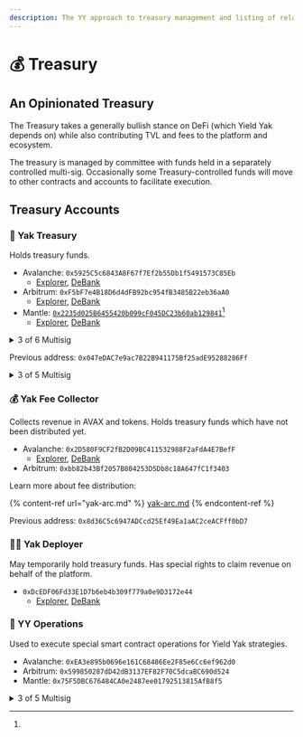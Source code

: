 ```yaml
---
description: The YY approach to treasury management and listing of related accounts.
---
```


# 💰 Treasury

## An Opinionated Treasury

The Treasury takes a generally bullish stance on DeFi (which Yield Yak depends on) while also contributing TVL and fees to the platform and ecosystem.

The treasury is managed by committee with funds held in a separately controlled multi-sig. Occasionally some Treasury-controlled funds will move to other contracts and accounts to facilitate execution.&#x20;

## Treasury Accounts

### 🏦 Yak Treasury

Holds treasury funds.&#x20;

* Avalanche: `0x5925C5c6843A8F67f7Ef2b55Db1f5491573C85Eb`
  * [Explorer](https://snowtrace.io/address/0x5925C5c6843A8F67f7Ef2b55Db1f5491573C85Eb), [DeBank](https://debank.com/profile/0x5925c5c6843a8f67f7ef2b55db1f5491573c85eb)
* Arbitrum: `0xF5bF7e4B18D6d4dFB92bc954fB3485B22eb36aA0`
  * [Explorer](https://arbiscan.io/address/0xf5bf7e4b18d6d4dfb92bc954fb3485b22eb36aa0), [DeBank](https://debank.com/profile/0xf5bf7e4b18d6d4dfb92bc954fb3485b22eb36aa0)
* Mantle: [`0x2235d025B6455420b099cF045DC23b60ab129841`](#user-content-fn-1)[^1]
  * [Explorer](https://mantlescan.xyz/address/0x2235d025b6455420b099cf045dc23b60ab129841), [DeBank](https://debank.com/profile/0x2235d025b6455420b099cf045dc23b60ab129841)

<details>

<summary>3 of 6 Multisig</summary>

* **Ravageur77**, Core
* **Angus**, Core
* **Eric Sulli**, Treasury
* **MauroG**, Treasury
* **harry.avax**, Treasury
* **Deployer**

</details>

Previous address: `0x047eDAC7e9ac7B22B941175Bf25adE95288286Ff`

<details>

<summary>3 of 5 Multisig</summary>

* **Yak Man**, Core
* **Snow Yak**, Core
* **Mark**, Community (Avalaunch)
* **Sarp**, Community (Markr)
* **0xmuloc**, Community (Trader Joe)

</details>

### 💰 Yak Fee Collector

Collects revenue in AVAX and tokens. Holds treasury funds which have not been distributed yet.

* Avalanche: `0x2D580F9CF2fB2D09BC411532988F2aFdA4E7BefF`
  * [Explorer](https://snowtrace.io/address/0x2D580F9CF2fB2D09BC411532988F2aFdA4E7BefF/transactions), [DeBank](https://debank.com/profile/0x2D580F9CF2fB2D09BC411532988F2aFdA4E7BefF?chain=avax)
* Arbitrum: `0xbb82b43Bf2057B804253D5Db8c18A647fC1f3403`

Learn more about fee distribution:

{% content-ref url="yak-arc.md" %}
[yak-arc.md](yak-arc.md)
{% endcontent-ref %}

Previous address: `0x8d36C5c6947ADCcd25Ef49Ea1aAC2ceACFff0bD7`

### 🧑‍💻 Yak Deployer

May temporarily hold treasury funds. Has special rights to claim revenue on behalf of the platform.

* `0xDcEDF06Fd33E1D7b6eb4b309f779a0e9D3172e44`
  * [Explorer](https://snowtrace.io/address/0xDcEDF06Fd33E1D7b6eb4b309f779a0e9D3172e44/transactions), [DeBank](https://debank.com/profile/0xDcEDF06Fd33E1D7b6eb4b309f779a0e9D3172e44?chain=avax)

### 👷 YY Operations

Used to execute special smart contract operations for Yield Yak strategies.&#x20;

* Avalanche: `0xEA3e895b0696e161C68486Ee2F85e6Cc6ef962d0`
* Arbitrum: `0x599850287dD42dB3137EF82F70C5dcaBC690d524`
* Mantle: `0x75F5DBC676484CA0e2487ee01792513815AfB8f5`

<details>

<summary>3 of 5 Multisig</summary>

* **Yak Man**, Core
* **Yak Warrior**, Core
* **Ravageur77,** Core
* **Simon**, Core
* **Angus,** Core

</details>

[^1]: 

